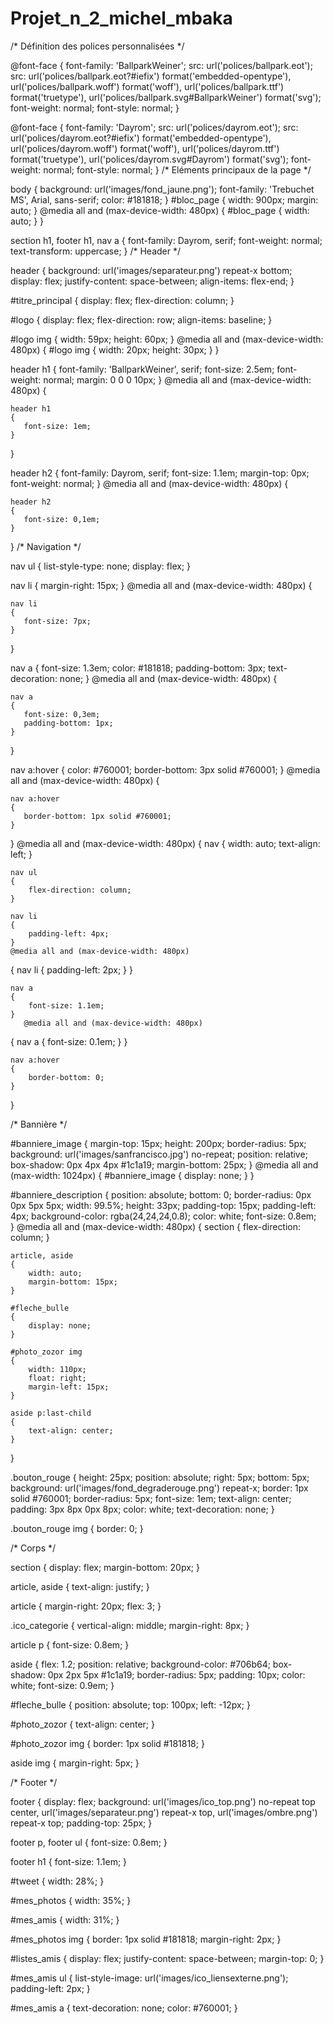 # Projet_n_2_michel_mbaka
/* Définition des polices personnalisées */

@font-face
{
    font-family: 'BallparkWeiner';
    src: url('polices/ballpark.eot');
    src: url('polices/ballpark.eot?#iefix') format('embedded-opentype'),
         url('polices/ballpark.woff') format('woff'),
         url('polices/ballpark.ttf') format('truetype'),
         url('polices/ballpark.svg#BallparkWeiner') format('svg');
    font-weight: normal;
    font-style: normal;
}

@font-face
{
    font-family: 'Dayrom';
    src: url('polices/dayrom.eot');
    src: url('polices/dayrom.eot?#iefix') format('embedded-opentype'),
         url('polices/dayrom.woff') format('woff'),
         url('polices/dayrom.ttf') format('truetype'),
         url('polices/dayrom.svg#Dayrom') format('svg');
    font-weight: normal;
    font-style: normal;
}
/* Eléments principaux de la page */

body
{
    background: url('images/fond_jaune.png');
    font-family: 'Trebuchet MS', Arial, sans-serif;
    color: #181818;
}
#bloc_page
{
    width: 900px;
    margin: auto;
}
@media all and (max-device-width: 480px)
{
    #bloc_page
    {
        width: auto;
    }
}

section h1, footer h1, nav a
{
    font-family: Dayrom, serif;
    font-weight: normal;
    text-transform: uppercase;
}
/* Header */

header
{
    background: url('images/separateur.png') repeat-x bottom;
    display: flex;
    justify-content: space-between;
    align-items: flex-end;
}

#titre_principal
{
    display: flex;
    flex-direction: column;
}

#logo
{
    display: flex;
    flex-direction: row;
    align-items: baseline;
}

#logo img
{
    width: 59px;
    height: 60px;
}
@media all and (max-device-width: 480px)
{
   #logo img
    {
        width: 20px;
        height: 30px;
    } 
}

header h1
{
    font-family: 'BallparkWeiner', serif;
    font-size: 2.5em;
    font-weight: normal;
    margin: 0 0 0 10px;
}
@media all and (max-device-width: 480px)
{

    header h1
    {
       font-size: 1em;
    }
}

header h2
{
    font-family: Dayrom, serif;
    font-size: 1.1em;
    margin-top: 0px;
    font-weight: normal;
}
@media all and (max-device-width: 480px)
{

    header h2
    {
       font-size: 0,1em;
    }
}
/* Navigation */

nav ul
{
    list-style-type: none;
    display: flex;
}

nav li
{
    margin-right: 15px;
}
@media all and (max-device-width: 480px)
{

    nav li
    {
       font-size: 7px;
    }
}

nav a
{
    font-size: 1.3em;
    color: #181818;
    padding-bottom: 3px;
    text-decoration: none;
}
@media all and (max-device-width: 480px)
{

    nav a
    {
       font-size: 0,3em;
       padding-bottom: 1px;
    }
}


nav a:hover
{
    color: #760001;
    border-bottom: 3px solid #760001;
}
@media all and (max-device-width: 480px)
{

    nav a:hover
    {
       border-bottom: 1px solid #760001;
    }
}
@media all and (max-device-width: 480px)
{
    nav
    {
        width: auto;
        text-align: left;
    }
    
    nav ul
    {
        flex-direction: column;
    }

    nav li
    {
        padding-left: 4px;
    }
    @media all and (max-device-width: 480px)
{
    nav li
    {
        padding-left: 2px;
    }
}
    
    
    nav a
    {
        font-size: 1.1em;
    }
       @media all and (max-device-width: 480px)
{
    nav a
    {
        font-size: 0.1em;
    }
}
    
    nav a:hover
    {
        border-bottom: 0;
    }
}

/* Bannière */

#banniere_image
{
    margin-top: 15px;
    height: 200px;
    border-radius: 5px;
    background: url('images/sanfrancisco.jpg') no-repeat;
    position: relative;
    box-shadow: 0px 4px 4px #1c1a19;
    margin-bottom: 25px;
}
@media all and (max-width: 1024px)
{
    #banniere_image
    {
        display: none;
    }
}

#banniere_description
{
    position: absolute;
    bottom: 0;
    border-radius: 0px 0px 5px 5px;
    width: 99.5%;
    height: 33px;
    padding-top: 15px;
    padding-left: 4px;
    background-color: rgba(24,24,24,0.8);
    color: white;
    font-size: 0.8em;  
}
@media all and (max-device-width: 480px)
{
    section
    {
        flex-direction: column;
    }

    article, aside
    {
        width: auto;
        margin-bottom: 15px;
    }
    
    #fleche_bulle
    {
        display: none;
    }
    
    #photo_zozor img
    {
        width: 110px;
        float: right;
        margin-left: 15px;
    }
    
    aside p:last-child
    {
        text-align: center;
    }
}

.bouton_rouge
{
    height: 25px;
    position: absolute;
    right: 5px;
    bottom: 5px;
    background: url('images/fond_degraderouge.png') repeat-x;
    border: 1px solid #760001;
    border-radius: 5px;
    font-size: 1em;
    text-align: center;
    padding: 3px 8px 0px 8px;
    color: white;
    text-decoration: none;
}

.bouton_rouge img
{
    border: 0;
}

/* Corps */

section
{
    display: flex;
    margin-bottom: 20px;
}

article, aside
{
    text-align: justify;
}

article
{
    margin-right: 20px;
    flex: 3;
}

.ico_categorie
{
    vertical-align: middle;
    margin-right: 8px;
}

article p
{
    font-size: 0.8em;
}

aside
{
    flex: 1.2;
    position: relative;
    background-color: #706b64;
    box-shadow: 0px 2px 5px #1c1a19;
    border-radius: 5px;
    padding: 10px;
    color: white;
    font-size: 0.9em;
}

#fleche_bulle
{
    position: absolute;
    top: 100px;
    left: -12px;
}

#photo_zozor
{
    text-align: center;
}

#photo_zozor img
{
    border: 1px solid #181818;
}

aside img
{
    margin-right: 5px;
}

/* Footer */

footer
{
    display: flex;
    background:  url('images/ico_top.png') no-repeat top center, url('images/separateur.png') repeat-x top, url('images/ombre.png') repeat-x top;
    padding-top: 25px;
}

footer p, footer ul
{
    font-size: 0.8em;
}

footer h1
{
    font-size: 1.1em;
}


#tweet
{
    width: 28%;
}

#mes_photos
{
    width: 35%;
}

#mes_amis
{
    width: 31%;
}

#mes_photos img
{
    border: 1px solid #181818;
    margin-right: 2px;
}

#listes_amis
{
    display: flex;
    justify-content: space-between;
    margin-top: 0;
}

#mes_amis ul
{
    list-style-image: url('images/ico_liensexterne.png');
    padding-left: 2px;
}

#mes_amis a
{
    text-decoration: none;
    color: #760001;
}
